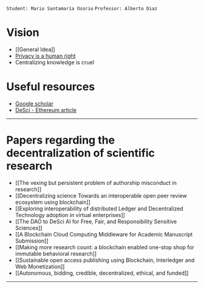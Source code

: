 `Student: Mario Santamaría Osorio`
`Professor: Alberto Diaz`


# Vision
- [[General Idea]]
- [Privacy is a human right](https://www.un.org/en/about-us/universal-declaration-of-human-rights)
- Centralizing knowledge is cruel

# Useful resources

- [Google scholar](https://scholar.google.com/)
- [DeSci - Ethereum article](https://ethereum.org/en/desci/)

---

# Papers regarding the decentralization of scientific research

- [[The vexing but persistent problem of authorship misconduct in research]]
- [[Decentralizing science Towards an interoperable open peer review ecosystem using blockchain]]
- [[Exploring interoperability of distributed Ledger and Decentralized Technology adoption in virtual enterprises]]
- [[The DAO to DeSci AI for Free, Fair, and Responsibility Sensitive Sciences]]
- [[A Blockchain Cloud Computing Middleware for Academic Manuscript Submission]]
- [[Making more research count: a blockchain enabled one-stop shop for immutable behavioral research]]
- [[Sustainable open access publishing using Blockchain, Interledger and Web Monetization]]
- [[Autonomous, bidding, credible, decentralized, ethical, and funded]]

---
